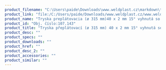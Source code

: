 ```yaml
---
product_filename: "C:\Users\paide\Downloads\www.weldplast.cz\markdown\tryska-preplatovaci-o-315-mm-40-x-2-mm-15-vyhnuta-se-zarazkou.md"
product_link: "file:/C:/Users/paide/Downloads/www.weldplast.cz/www.weldplast.cz/sk/tryska-preplatovaci-o-315-mm-40-x-2-mm-15-vyhnuta-se-zarazkou"
product_name: "Tryska preplátovacia (ø 315 mm)40 x 2 mm 15° vyhnutá so záražkou"
product_id: "Obj. číslo:107.143"
product_title: "Tryska přeplátovací (ø 315 mm) 40 x 2 mm 15° vyhnutá se záražkou | Weldplast"
product_desc: ""
product_specs: ""
product_downloads: ""
product_href: ""
product_desc_2: ""
product_accessories: ""
product_similar: ""
---
```

